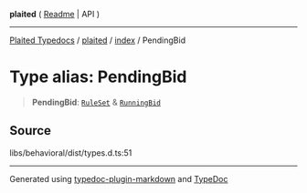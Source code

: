 **plaited** ( [Readme](../../README.md) \| API )

***

[Plaited Typedocs](../../../modules.md) / [plaited](../../modules.md) / [index](../README.md) / PendingBid

# Type alias: PendingBid

> **PendingBid**: [`RuleSet`](RuleSet.md) & [`RunningBid`](RunningBid.md)

## Source

libs/behavioral/dist/types.d.ts:51

***

Generated using [typedoc-plugin-markdown](https://www.npmjs.com/package/typedoc-plugin-markdown) and [TypeDoc](https://typedoc.org/)
